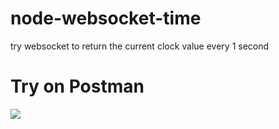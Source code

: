 # node-websocket-time
try websocket to return the current clock value every 1 second

# Try on Postman
<img src="https://github.com/dimasmaulana-ach/node-websocket-time/try-image.png" />
